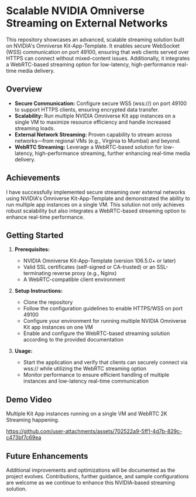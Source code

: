 # Scalable NVIDIA Omniverse Streaming on External Networks

This repository showcases an advanced, scalable streaming solution built on NVIDIA's Omniverse Kit-App-Template. It enables secure WebSocket (WSS) communication on port 49100, ensuring that web clients served over HTTPS can connect without mixed-content issues. Additionally, it integrates a WebRTC-based streaming option for low-latency, high-performance real-time media delivery.

## Overview

- **Secure Communication:** Configure secure WSS (wss://) on port 49100 to support HTTPS clients, ensuring encrypted data transfer.
- **Scalability:** Run multiple NVIDIA Omniverse Kit app instances on a single VM to maximize resource efficiency and handle increased streaming loads.
- **External Network Streaming:** Proven capability to stream across networks—from regional VMs (e.g., Virginia to Mumbai) and beyond.
- **WebRTC Streaming:** Leverage a WebRTC-based solution for low-latency, high-performance streaming, further enhancing real-time media delivery.

## Achievements

I have successfully implemented secure streaming over external networks using NVIDIA's Omniverse Kit-App-Template and demonstrated the ability to run multiple app instances on a single VM. This solution not only achieves robust scalability but also integrates a WebRTC-based streaming option to enhance real-time performance.

## Getting Started

1. **Prerequisites:**  
   - NVIDIA Omniverse Kit-App-Template (version 106.5.0+ or later)  
   - Valid SSL certificates (self-signed or CA-trusted) or an SSL-terminating reverse proxy (e.g., Nginx)  
   - A WebRTC-compatible client environment

2. **Setup Instructions:**  
   - Clone the repository  
   - Follow the configuration guidelines to enable HTTPS/WSS on port 49100  
   - Configure your environment for running multiple NVIDIA Omniverse Kit app instances on one VM  
   - Enable and configure the WebRTC-based streaming solution according to the provided documentation

3. **Usage:**  
   - Start the application and verify that clients can securely connect via wss:// while utilizing the WebRTC streaming option  
   - Monitor performance to ensure efficient handling of multiple instances and low-latency real-time communication

## Demo Video

Multiple Kit App instances running on a single VM and WebRTC 2K Streaming happening.

https://github.com/user-attachments/assets/702522a9-5ff1-4d7b-829c-c473bf7c69ea

## Future Enhancements

Additional improvements and optimizations will be documented as the project evolves. Contributions, further guidance, and sample configurations are welcome as we continue to enhance this NVIDIA-based streaming solution.
